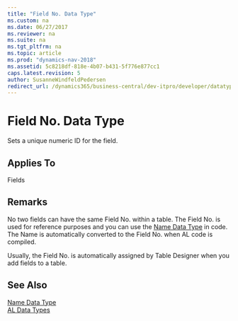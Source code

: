 ```yaml
---
title: "Field No. Data Type"
ms.custom: na
ms.date: 06/27/2017
ms.reviewer: na
ms.suite: na
ms.tgt_pltfrm: na
ms.topic: article
ms.prod: "dynamics-nav-2018"
ms.assetid: 5c8218df-818e-4b07-b431-5f776e877cc1
caps.latest.revision: 5
author: SusanneWindfeldPedersen
redirect_url: /dynamics365/business-central/dev-itpro/developer/datatypes/devenv-al-data-types
---
```

# Field No. Data Type
Sets a unique numeric ID for the field.  
  
## Applies To  
 Fields  
  
## Remarks  
 No two fields can have the same Field No. within a table. The Field No. is used for reference purposes and you can use the [Name Data Type](devenv-name-data-type.md) in code. The Name is automatically converted to the Field No. when AL code is compiled.  
  
 Usually, the Field No. is automatically assigned by Table Designer when you add fields to a table.  
  
## See Also  
 [Name Data Type](devenv-name-data-type.md)  
 [AL Data Types](devenv-al-data-types.md)